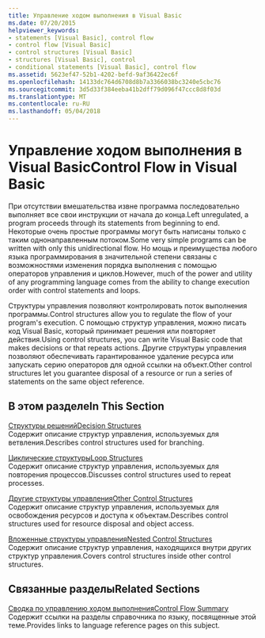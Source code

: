 ```yaml
---
title: Управление ходом выполнения в Visual Basic
ms.date: 07/20/2015
helpviewer_keywords:
- statements [Visual Basic], control flow
- control flow [Visual Basic]
- control structures [Visual Basic]
- structures [Visual Basic], control
- conditional statements [Visual Basic], control flow
ms.assetid: 5623ef47-52b1-4202-befd-9af36422ec6f
ms.openlocfilehash: 14133dc764d6708d8b7a3366038bc3240e5cbc76
ms.sourcegitcommit: 3d5d33f384eeba41b2dff79d096f47ccc8d8f03d
ms.translationtype: MT
ms.contentlocale: ru-RU
ms.lasthandoff: 05/04/2018
---
```

# <a name="control-flow-in-visual-basic"></a><span data-ttu-id="1cfdc-102">Управление ходом выполнения в Visual Basic</span><span class="sxs-lookup"><span data-stu-id="1cfdc-102">Control Flow in Visual Basic</span></span>
<span data-ttu-id="1cfdc-103">При отсутствии вмешательства извне программа последовательно выполняет все свои инструкции от начала до конца.</span><span class="sxs-lookup"><span data-stu-id="1cfdc-103">Left unregulated, a program proceeds through its statements from beginning to end.</span></span> <span data-ttu-id="1cfdc-104">Некоторые очень простые программы могут быть написаны только с таким однонаправленным потоком.</span><span class="sxs-lookup"><span data-stu-id="1cfdc-104">Some very simple programs can be written with only this unidirectional flow.</span></span> <span data-ttu-id="1cfdc-105">Но мощь и преимущества любого языка программирования в значительной степени связаны с возможностями изменения порядка выполнения с помощью операторов управления и циклов.</span><span class="sxs-lookup"><span data-stu-id="1cfdc-105">However, much of the power and utility of any programming language comes from the ability to change execution order with control statements and loops.</span></span>  
  
 <span data-ttu-id="1cfdc-106">Структуры управления позволяют контролировать поток выполнения программы.</span><span class="sxs-lookup"><span data-stu-id="1cfdc-106">Control structures allow you to regulate the flow of your program's execution.</span></span> <span data-ttu-id="1cfdc-107">С помощью структур управления, можно писать код Visual Basic, который принимает решения или повторяет действия.</span><span class="sxs-lookup"><span data-stu-id="1cfdc-107">Using control structures, you can write Visual Basic code that makes decisions or that repeats actions.</span></span> <span data-ttu-id="1cfdc-108">Другие структуры управления позволяют обеспечивать гарантированное удаление ресурса или запускать серию операторов для одной ссылки на объект.</span><span class="sxs-lookup"><span data-stu-id="1cfdc-108">Other control structures let you guarantee disposal of a resource or run a series of statements on the same object reference.</span></span>  
  
## <a name="in-this-section"></a><span data-ttu-id="1cfdc-109">В этом разделе</span><span class="sxs-lookup"><span data-stu-id="1cfdc-109">In This Section</span></span>  
 [<span data-ttu-id="1cfdc-110">Структуры решений</span><span class="sxs-lookup"><span data-stu-id="1cfdc-110">Decision Structures</span></span>](../../../../visual-basic/programming-guide/language-features/control-flow/decision-structures.md)  
 <span data-ttu-id="1cfdc-111">Содержит описание структур управления, используемых для ветвления.</span><span class="sxs-lookup"><span data-stu-id="1cfdc-111">Describes control structures used for branching.</span></span>  
  
 [<span data-ttu-id="1cfdc-112">Циклические структуры</span><span class="sxs-lookup"><span data-stu-id="1cfdc-112">Loop Structures</span></span>](../../../../visual-basic/programming-guide/language-features/control-flow/loop-structures.md)  
 <span data-ttu-id="1cfdc-113">Содержит описание структур управления, используемых для повторения процессов.</span><span class="sxs-lookup"><span data-stu-id="1cfdc-113">Discusses control structures used to repeat processes.</span></span>  
  
 [<span data-ttu-id="1cfdc-114">Другие структуры управления</span><span class="sxs-lookup"><span data-stu-id="1cfdc-114">Other Control Structures</span></span>](../../../../visual-basic/programming-guide/language-features/control-flow/other-control-structures.md)  
 <span data-ttu-id="1cfdc-115">Содержит описание структур управления, используемых для освобождения ресурсов и доступа к объектам.</span><span class="sxs-lookup"><span data-stu-id="1cfdc-115">Describes control structures used for resource disposal and object access.</span></span>  
  
 [<span data-ttu-id="1cfdc-116">Вложенные структуры управления</span><span class="sxs-lookup"><span data-stu-id="1cfdc-116">Nested Control Structures</span></span>](../../../../visual-basic/programming-guide/language-features/control-flow/nested-control-structures.md)  
 <span data-ttu-id="1cfdc-117">Содержит описание структур управления, находящихся внутри других структур управления.</span><span class="sxs-lookup"><span data-stu-id="1cfdc-117">Covers control structures inside other control structures.</span></span>  
  
## <a name="related-sections"></a><span data-ttu-id="1cfdc-118">Связанные разделы</span><span class="sxs-lookup"><span data-stu-id="1cfdc-118">Related Sections</span></span>  
 [<span data-ttu-id="1cfdc-119">Сводка по управлению ходом выполнения</span><span class="sxs-lookup"><span data-stu-id="1cfdc-119">Control Flow Summary</span></span>](../../../../visual-basic/language-reference/keywords/control-flow-summary.md)  
 <span data-ttu-id="1cfdc-120">Содержит ссылки на разделы справочника по языку, посвященные этой теме.</span><span class="sxs-lookup"><span data-stu-id="1cfdc-120">Provides links to language reference pages on this subject.</span></span>
